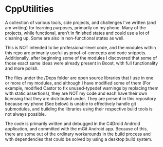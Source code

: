 # CppUtilities

A collection of various tools, side projects, and challenges I've written (and am writing) for learning purposes, primarily on my phone. Many of the projects,  while functional, aren't in finished states and could use a lot of cleaning up. Some are also in non-functional states as well.

This is NOT intended to be professional-level code, and the modules within this repo are primarily useful as proof-of-concepts and code snippets. Additionally, after beginning some of the modules I discovered that some of those exact same ideas were already present in Boost, with full functionality and more polish.

The files under the /Deps folder are open source libraries that I use in one or more of my modules, and although I have modified some of them (For example, modified Castor to fix unused-typedef warnings by replacing them with static assertions), they are NOT my code and each have their own licensing that they are distributed under. They are present in this repository because my phone (See below) is unable to effectively handle git submodules, and building the libraries using their respective build tools is not always possible.



The code is primarily written and debugged in the C4Droid Android application, and committed with the mGit Android app. Because of this, there are some out of the ordinary workarounds in the build process and with dependencies that could be solved by using a desktop build system.
